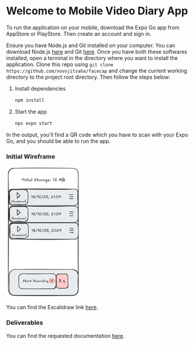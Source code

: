 # Welcome to Mobile Video Diary App

To run the application on your mobile, download the Expo Go app from AppStore or PlayStore. Then create an account and sign in. 


Ensure you have Node.js and Git installed on your computer. You can download Node.js [here](https://nodejs.org/en/download/current) and Git [here](https://git-scm.com/install/). Once you have both these softwares installed, open a terminal in the directory where you want to install the application. Clone this repo using `git clone https://github.com/novojitsaha/facecap` and change the current working directory to the project root directory. Then follow the steps below: 

1. Install dependencies

   ```bash
   npm install
   ```

2. Start the app

   ```bash
   npx expo start
   ```

In the output, you'll find a QR code which you have to scan with your Expo Go, and you should be able to run the app. 

### Initial Wireframe
<img src="./faceCap_wireframe.png" alt="Mobile Video Diary Wireframe" width="200">


You can find the Excalidraw link [here](https://excalidraw.com/#json=i3lmuT7rieyIizE8GF-QC,_KKkzh3P6p4PPCFtOhAHSQ).

### Deliverables
You can find the requested documentation [here](./FaceCap%20Assignment%20(1).pdf).

